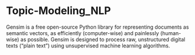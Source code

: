 # Topic-Modeling_NLP

Gensim is a free open-source Python library for representing documents as semantic vectors, as efficiently (computer-wise) and painlessly (human-wise) as possible. Gensim is designed to process raw, unstructured digital texts (“plain text”) using unsupervised machine learning algorithms.
